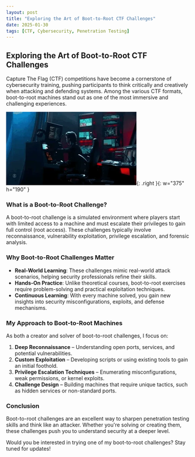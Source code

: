 ```yaml
---
layout: post
title: "Exploring the Art of Boot-to-Root CTF Challenges"
date: 2025-01-30
tags: [CTF, Cybersecurity, Penetration Testing]
---
```


## Exploring the Art of Boot-to-Root CTF Challenges

Capture The Flag (CTF) competitions have become a cornerstone of cybersecurity training, pushing participants to think critically and creatively when attacking and defending systems. Among the various CTF formats, boot-to-root machines stand out as one of the most immersive and challenging experiences.

![Desktop View](/assets/B2R.webp){: .right }{: w="375" h="190" }

### What is a Boot-to-Root Challenge?

A boot-to-root challenge is a simulated environment where players start with limited access to a machine and must escalate their privileges to gain full control (root access). These challenges typically involve reconnaissance, vulnerability exploitation, privilege escalation, and forensic analysis.

### Why Boot-to-Root Challenges Matter

- **Real-World Learning**: These challenges mimic real-world attack scenarios, helping security professionals refine their skills.
- **Hands-On Practice**: Unlike theoretical courses, boot-to-root exercises require problem-solving and practical exploitation techniques.
- **Continuous Learning**: With every machine solved, you gain new insights into security misconfigurations, exploits, and defense mechanisms.

### My Approach to Boot-to-Root Machines

As both a creator and solver of boot-to-root challenges, I focus on:
1. **Deep Reconnaissance** – Understanding open ports, services, and potential vulnerabilities.
2. **Custom Exploitation** – Developing scripts or using existing tools to gain an initial foothold.
3. **Privilege Escalation Techniques** – Enumerating misconfigurations, weak permissions, or kernel exploits.
4. **Challenge Design** – Building machines that require unique tactics, such as hidden services or non-standard ports.

### Conclusion

Boot-to-root challenges are an excellent way to sharpen penetration testing skills and think like an attacker. Whether you're solving or creating them, these challenges push you to understand security at a deeper level.

Would you be interested in trying one of my boot-to-root challenges? Stay tuned for updates!
